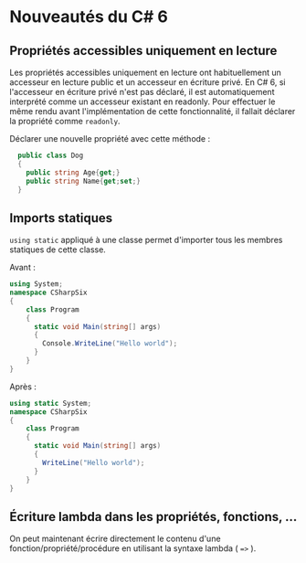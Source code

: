 # Nouveautés du C# 6

## Propriétés accessibles uniquement en lecture

Les propriétés accessibles uniquement en lecture ont habituellement un accesseur en lecture public et un accesseur en écriture privé. En C# 6, si l'accesseur en écriture privé n'est pas déclaré, il est automatiquement interprété comme un accesseur existant en readonly. Pour effectuer le même rendu avant l'implémentation de cette fonctionnalité, il fallait déclarer la propriété comme `readonly`.

Déclarer une nouvelle propriété avec cette méthode :

```cs
  public class Dog
  {
    public string Age{get;}
    public string Name{get;set;}
  }
```

## Imports statiques
`using static` appliqué à une classe permet d'importer tous les membres statiques de cette classe.

Avant :
```cs
using System;
namespace CSharpSix
{
    class Program
    {
      static void Main(string[] args)
      {
        Console.WriteLine("Hello world");
      }
    }
}
```

Après :
```cs
using static System;
namespace CSharpSix
{
    class Program
    {
      static void Main(string[] args)
      {
        WriteLine("Hello world");
      }
    }
}
```
## Écriture lambda dans les propriétés, fonctions, ...
On peut maintenant écrire directement le contenu d'une fonction/propriété/procédure en utilisant la syntaxe lambda ( `=>` ). 
